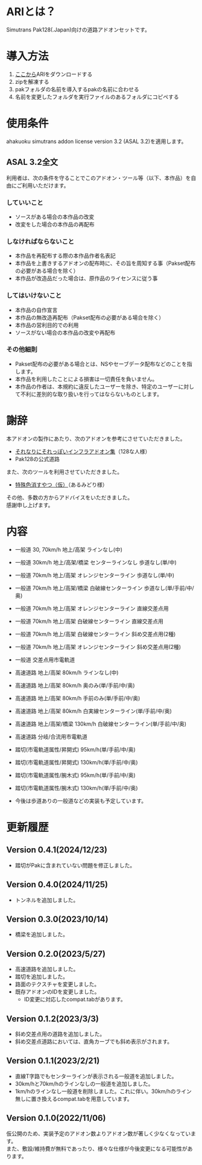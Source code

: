 # ARIとは？
Simutrans Pak128(.Japan)向けの道路アドオンセットです。

# 導入方法
1. [ここから](https://github.com/ahakuoku/ARI_master/releases)ARIをダウンロードする
1. zipを解凍する
1. pakフォルダの名前を導入するpakの名前に合わせる
1. 名前を変更したフォルダを実行ファイルのあるフォルダにコピペする

# 使用条件
ahakuoku simutrans addon license version 3.2 (ASAL 3.2)を適用します。

## ASAL 3.2全文
利用者は、次の条件を守ることでこのアドオン・ツール等（以下、本作品）を自由にご利用いただけます。

### していいこと
- ソースがある場合の本作品の改変
- 改変をした場合の本作品の再配布

### しなければならないこと
- 本作品を再配布する際の本作品作者名表記
- 本作品を上書きするアドオンの配布時に、その旨を周知する事（Pakset配布の必要がある場合を除く）
- 本作品が改造品だった場合は、原作品のライセンスに従う事

### してはいけないこと
- 本作品の自作宣言
- 本作品の無改造再配布（Pakset配布の必要がある場合を除く）
- 本作品の営利目的での利用
- ソースがない場合の本作品の改変や再配布

### その他細則
- Pakset配布の必要がある場合とは、NSやセーブデータ配布などのことを指します。
- 本作品を利用したことによる損害は一切責任を負いません。
- 本作品の作者は、本規約に違反したユーザーを除き、特定のユーザーに対して不利に差別的な取り扱いを行ってはならないものとします。

# 謝辞
本アドオンの製作にあたり、次のアドオンを参考にさせていただきました。
- [それなりにそれっぽいインフラアドオン集](https://simutrans-portal.128-bit.net/articles/infrastructure-of-sorenarini-soreppoi-series)（128な人様）
- Pak128の公式道路

また、次のツールを利用させていただきました。
- [特殊色消すやつ（仮）](http://midorigaoka.starfree.jp/test/)（あるみどり様）

その他、多数の方からアドバイスをいただきました。  
感謝申し上げます。

# 内容
- 一般道 30, 70km/h 地上/高架 ラインなし(中)
- 一般道 30km/h 地上/高架/橋梁 センターラインなし 歩道なし(単/中)
- 一般道 70km/h 地上/高架 オレンジセンターライン 歩道なし(単/中)
- 一般道 70km/h 地上/高架/橋梁 白破線センターライン 歩道なし(単/手前/中/奥)
- 一般道 70km/h 地上/高架 オレンジセンターライン 直線交差点用
- 一般道 70km/h 地上/高架 白破線センターライン 直線交差点用
- 一般道 70km/h 地上/高架 白破線センターライン 斜め交差点用(2種)
- 一般道 70km/h 地上/高架 オレンジセンターライン 斜め交差点用(2種)
- 一般道 交差点用市電軌道
- 高速道路 地上/高架 80km/h ラインなし(中)
- 高速道路 地上/高架 80km/h 奥のみ(単/手前/中/奥)
- 高速道路 地上/高架 80km/h 手前のみ(単/手前/中/奥)
- 高速道路 地上/高架 80km/h 白実線センターライン(単/手前/中/奥)
- 高速道路 地上/高架/橋梁 130km/h 白破線センターライン(単/手前/中/奥)
- 高速道路 分岐/合流用市電軌道
- 踏切(市電軌道属性/昇開式) 95km/h(単/手前/中/奥)
- 踏切(市電軌道属性/昇開式) 130km/h(単/手前/中/奥)
- 踏切(市電軌道属性/腕木式) 95km/h(単/手前/中/奥)
- 踏切(市電軌道属性/腕木式) 130km/h(単/手前/中/奥)

- 今後は歩道ありの一般道などの実装も予定しています。

# 更新履歴
## Version 0.4.1(2024/12/23)
- 踏切がPakに含まれていない問題を修正しました。

## Version 0.4.0(2024/11/25)
- トンネルを追加しました。

## Version 0.3.0(2023/10/14)
- 橋梁を追加しました。

## Version 0.2.0(2023/5/27)
- 高速道路を追加しました。
- 踏切を追加しました。
- 路面のテクスチャを変更しました。
- 既存アドオンのIDを変更しました。
  - ID変更に対応したcompat.tabがあります。

## Version 0.1.2(2023/3/3)
- 斜め交差点用の道路を追加しました。
 - 斜め交差点道路においては、直角カーブでも斜め表示がされます。

## Version 0.1.1(2023/2/21)
- 直線T字路でもセンターラインが表示される一般道を追加しました。
- 30km/hと70km/hのラインなしの一般道を追加しました。
- 1km/hのラインなし一般道を削除しました。これに伴い。30km/hのライン無しに置き換えるcompat.tabを用意しています。

## Version 0.1.0(2022/11/06)
仮公開のため、実装予定のアドオン数よりアドオン数が著しく少なくなっています。  
また、敷設/維持費が無料であったり、様々な仕様が今後変更になる可能性があります。
